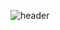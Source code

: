 ![header](https://capsule-render.vercel.app/api?type=waving&color=auto&height=300&section=header&text=Sung%20Hyeon%20Seo&fontSize=90)

